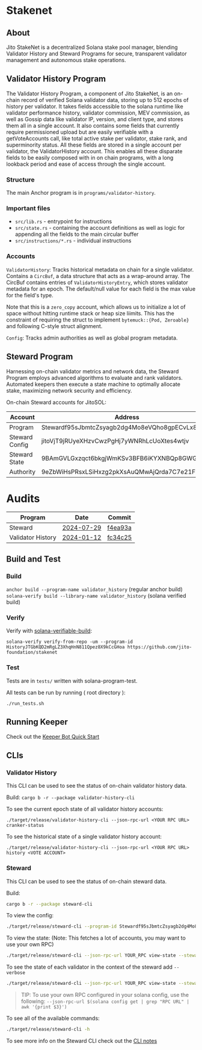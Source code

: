 # Stakenet

## About

Jito StakeNet is a decentralized Solana stake pool manager, blending Validator History and Steward Programs for secure, transparent validator management and autonomous stake operations.

## Validator History Program

The Validator History Program, a component of Jito StakeNet, is an on-chain record of verified Solana validator data, storing up to 512 epochs of history per validator. It takes fields accessible to the solana runtime like validator performance history, validator commission, MEV commission, as well as Gossip data like validator IP, version, and client type, and stores them all in a single account. It also contains some fields that currently require permissioned upload but are easily verifiable with a getVoteAccounts call, like total active stake per validator, stake rank, and superminority status. All these fields are stored in a single account per validator, the ValidatorHistory account. This enables all these disparate fields to be easily composed with in on chain programs, with a long lookback period and ease of access through the single account.

### Structure

The main Anchor program is in `programs/validator-history`.

### Important files

- `src/lib.rs` - entrypoint for instructions
- `src/state.rs` - containing the account definitions as well as logic for appending all the fields to the main circular buffer
- `src/instructions/*.rs` - individual instructions

### Accounts

`ValidatorHistory`: Tracks historical metadata on chain for a single validator. Contains a `CircBuf`, a data structure that acts as a wrap-around array. The CircBuf contains entries of `ValidatorHistoryEntry`, which stores validator metadata for an epoch. The default/null value for each field is the max value for the field's type.

Note that this is a `zero_copy` account, which allows us to initialize a lot of space without hitting runtime stack or heap size liimits. This has the constraint of requiring the struct to implement `bytemuck::{Pod, Zeroable}` and following C-style struct alignment.

`Config`: Tracks admin authorities as well as global program metadata.

## Steward Program

Harnessing on-chain validator metrics and network data, the Steward Program employs advanced algorithms to evaluate and rank validators. Automated keepers then execute a state machine to optimally allocate stake, maximizing network security and efficiency.

On-chain Steward accounts for JitoSOL:

| Account         | Address                                     |
|-----------------|---------------------------------------------|
| Program         | Stewardf95sJbmtcZsyagb2dg4Mo8eVQho8gpECvLx8 |
| Steward Config  | jitoVjT9jRUyeXHzvCwzPgHj7yWNRhLcUoXtes4wtjv |
| Steward State   | 9BAmGVLGxzqct6bkgjWmKSv3BFB6iKYXNBQp8GWG1LDY|
| Authority       | 9eZbWiHsPRsxLSiHxzg2pkXsAuQMwAjQrda7C7e21Fw6|


# Audits

| Program | Date | Commit |
|---------|------|--------|
| Steward | [2024-07-29](security-audits/jito_steward_audit.pdf) | [f4ea93a](https://github.com/jito-foundation/stakenet/commit/f4ea93a) |
| Validator History | [2024-01-12](security-audits/jito_validator_history_audit.pdf) | [fc34c25](https://github.com/jito-foundation/stakenet/commit/fc34c25) |



## Build and Test

### Build

`anchor build --program-name validator_history` (regular anchor build)
`solana-verify build --library-name validator_history` (solana verified build)

### Verify

Verify with [solana-verifiable-build](https://github.com/Ellipsis-Labs/solana-verifiable-build):

`solana-verify verify-from-repo -um --program-id HistoryJTGbKQD2mRgLZ3XhqHnN811Qpez8X9kCcGHoa https://github.com/jito-foundation/stakenet`

### Test

Tests are in `tests/` written with solana-program-test.

All tests can be run by running ( root directory ):

```shell
./run_tests.sh
```

## Running Keeper

Check out the [Keeper Bot Quick Start](./keeper-bot-quick-start.md)

## CLIs

### Validator History

This CLI can be used to see the status of on-chain validator history data.

Build: `cargo b -r --package validator-history-cli`

To see the current epoch state of all validator history accounts:

`./target/release/validator-history-cli --json-rpc-url <YOUR RPC URL> cranker-status`

To see the historical state of a single validator history account:

`./target/release/validator-history-cli --json-rpc-url <YOUR RPC URL> history <VOTE ACCOUNT>`

### Steward

This CLI can be used to see the status of on-chain steward data.

Build:

```bash
cargo b -r --package steward-cli
```

To view the config:

```bash
./target/release/steward-cli --program-id Stewardf95sJbmtcZsyagb2dg4Mo8eVQho8gpECvLx8 view-config --steward-config jitoVjT9jRUyeXHzvCwzPgHj7yWNRhLcUoXtes4wtjv
```

To view the state:
(Note: This fetches a lot of accounts, you may want to use your own RPC)

```bash
./target/release/steward-cli --json-rpc-url YOUR_RPC view-state --steward-config jitoVjT9jRUyeXHzvCwzPgHj7yWNRhLcUoXtes4wtjv
```

To see the state of each validator in the context of the steward add `--verbose`

```bash
./target/release/steward-cli --json-rpc-url YOUR_RPC view-state --steward-config jitoVjT9jRUyeXHzvCwzPgHj7yWNRhLcUoXtes4wtjv --verbose
```

> TIP: To use your own RPC configured in your solana config, use the following:
> `--json-rpc-url $(solana config get | grep "RPC URL" | awk '{print $3}')`

To see all of the available commands:

```bash
./target/release/steward-cli -h
```

To see more info on the Steward CLI check out the [CLI notes](./utils/steward-cli/steward_cli_notes.md)
